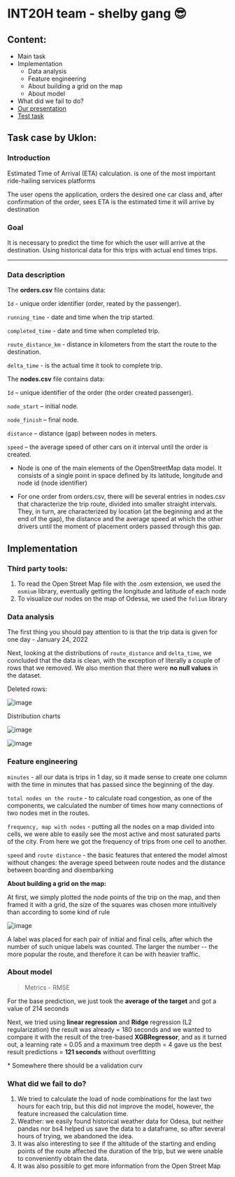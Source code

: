 # INT20H    team - shelby gang 😎

## Content:
* Main task
* Implementation
  - Data analysis 
  - Feature engineering
  - About building a grid on the map
  - About model
* What did we fail to do?
* [Our presentation](https://docs.google.com/presentation/d/1U1h3EjkSa-0i_aFUByYnwHISR9yoCbjD/edit?usp=share_link&ouid=112079393568654521016&rtpof=true&sd=true)
* [Test task](https://github.com/yanov2708/INT20H/blob/main/test_task_done_v2.ipynb)

## Task case by Uklon:

### Introduction
Estimated Time of Arrival (ETA) calculation.
is one of the most important ride-hailing services
platforms
 
The user opens the application, orders the desired one
car class and, after confirmation of the order, sees
ETA is the estimated time it will arrive by
destination

### Goal

It is necessary to predict the time for which
the user will arrive at the destination.
Using historical data for this
trips with actual end times
trips.

--- 
### Data description

The **orders.csv** file contains data:

`Id` - unique order identifier (order, reated by the passenger).

`running_time` - date and time when the trip started.
 
`completed_time` - date and time when completed
trip.

`route_distance_km` - distance in kilometers from the start
the route to the destination.

`delta_time` - is the actual time it took to complete
trip.

The **nodes.csv** file contains data:

`Id` – unique identifier of the order (the order created passenger).

`node_start` – initial node.

`node_finish` – final node.

`distance` – distance (gap) between nodes in meters.

`speed` – the average speed of other cars on it interval until the order is created.

* Node is one of the main elements of the OpenStreetMap data model. It consists of a single point in
space defined by its latitude, longitude and node id (node identifier)

* For one order from orders.csv, there will be several entries in nodes.csv that characterize the trip route,
divided into smaller straight intervals. They, in turn, are characterized by location (at the beginning and
at the end of the gap), the distance and the average speed at which the other drivers until the moment of placement
orders passed through this gap.

## Implementation

### Third party tools:

1. To read the Open Street Map file with the .osm extension, we used the `osmium` library, eventually getting the longitude and latitude of each node
2. To visualize our nodes on the map of Odessa, we used the `folium` library

### Data analysis 

The first thing you should pay attention to is that the trip data is given for one day - January 24, 2022

Next, looking at the distributions of `route_distance` and `delta_time`, we concluded that the data is clean, with the exception of literally a couple of rows that we removed.
We also mention that there were **no null values** in the dataset.

Deleted rows:

![image](https://user-images.githubusercontent.com/98317081/223690222-865e5ef7-b89b-49a0-9df9-dae49a392809.png)

Distribution charts

![image](https://user-images.githubusercontent.com/98317081/223688166-a2e34b57-08d9-416c-ba47-7d875f2387a5.png)

![image](https://user-images.githubusercontent.com/98317081/223688200-12c1bbba-d99b-46a3-a2db-29bfda490cde.png)

### Feature engineering

`minutes` - all our data is trips in 1 day, so it made sense to create one column with the time in minutes that has passed since the beginning of the day.

`total nodes on the route` - to calculate road congestion, as one of the components, we calculated the number of times how many connections of two nodes met in the routes.

`frequency, map with nodes` - putting all the nodes on a map divided into cells, we were able to easily see the most active and most saturated parts of the city. From here we got the frequency of trips from one cell to another.

`speed` and `route distance` - the basic features that entered the model almost without changes: the average speed between route nodes and the distance between boarding and disembarking

**About building a grid on the map:**

At first, we simply plotted the node points of the trip on the map, and then framed it with a grid, the size of the squares was chosen more intuitively than according to some kind of rule

![image](https://user-images.githubusercontent.com/98317081/223697583-317aef58-21a6-41bf-8b0b-1c1206b55e92.png)

A label was placed for each pair of initial and final cells, after which the number of such unique labels was counted. The larger the number -- the more popular the route, and therefore it can be with heavier traffic.

### About model

> Metrics - RMSE

For the base prediction, we just took the **average of the target** and got a value of 214 seconds

Next, we tried using **linear regression** and **Ridge** regression (L2 regularization) the result was already = 180 seconds and we wanted to compare it with the result of the tree-based **XGBRegressor**, and as it turned out, a learning rate = 0.05 and a maximum tree depth = 4 gave us the best result predictions = **121 seconds** without overfitting

\* Somewhere there should be a validation curv 

### What did we fail to do?

1. We tried to calculate the load of node combinations for the last two hours for each trip, but this did not improve the model, however, the feature increased the calculation time.
2. Weather: we easily found historical weather data for Odesa, but neither pandas nor bs4 helped us save the data to a dataframe, so after several hours of trying, we abandoned the idea.
3. It was also interesting to see if the altitude of the starting and ending points of the route affected the duration of the trip, but we were unable to conveniently obtain the data.
4. It was also possible to get more information from the Open Street Map
